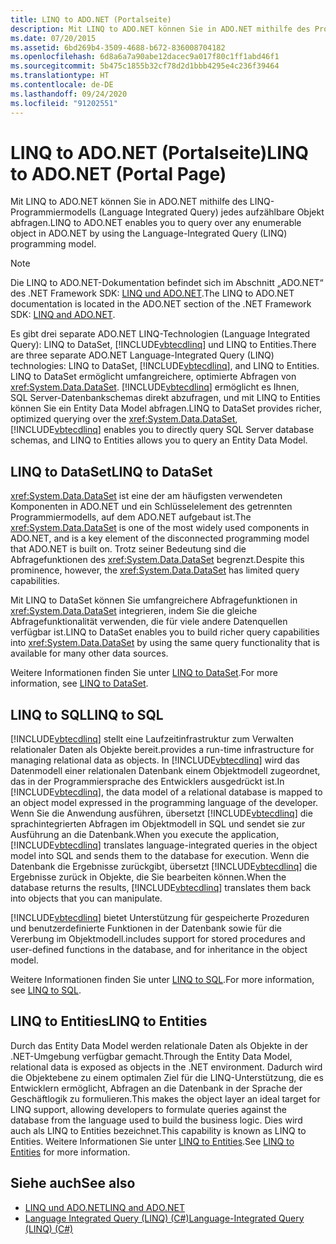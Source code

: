 ```yaml
---
title: LINQ to ADO.NET (Portalseite)
description: Mit LINQ to ADO.NET können Sie in ADO.NET mithilfe des Programmiermodells von LINQ jedes aufzählbare Objekt abfragen. Hier erfahren Sie mehr über die drei LINQ-Technologien in ADO.NET.
ms.date: 07/20/2015
ms.assetid: 6bd269b4-3509-4688-b672-836008704182
ms.openlocfilehash: 6d8a6a7a90abe12dacec9a017f80c1ff1abd46f1
ms.sourcegitcommit: 5b475c1855b32cf78d2d1bbb4295e4c236f39464
ms.translationtype: HT
ms.contentlocale: de-DE
ms.lasthandoff: 09/24/2020
ms.locfileid: "91202551"
---
```

# <a name="linq-to-adonet-portal-page"></a><span data-ttu-id="9ce51-104">LINQ to ADO.NET (Portalseite)</span><span class="sxs-lookup"><span data-stu-id="9ce51-104">LINQ to ADO.NET (Portal Page)</span></span>

<span data-ttu-id="9ce51-105">Mit LINQ to ADO.NET können Sie in ADO.NET mithilfe des LINQ-Programmiermodells (Language Integrated Query) jedes aufzählbare Objekt abfragen.</span><span class="sxs-lookup"><span data-stu-id="9ce51-105">LINQ to ADO.NET enables you to query over any enumerable object in ADO.NET by using the Language-Integrated Query (LINQ) programming model.</span></span>  
  
> [!NOTE]
> <span data-ttu-id="9ce51-106">Die LINQ to ADO.NET-Dokumentation befindet sich im Abschnitt „ADO.NET“ des .NET Framework SDK: [LINQ und ADO.NET](../../../../framework/data/adonet/linq-and-ado-net.md).</span><span class="sxs-lookup"><span data-stu-id="9ce51-106">The LINQ to ADO.NET documentation is located in the ADO.NET section of the .NET Framework SDK: [LINQ and ADO.NET](../../../../framework/data/adonet/linq-and-ado-net.md).</span></span>  
  
 <span data-ttu-id="9ce51-107">Es gibt drei separate ADO.NET LINQ-Technologien (Language Integrated Query): LINQ to DataSet, [!INCLUDE[vbtecdlinq](~/includes/vbtecdlinq-md.md)] und LINQ to Entities.</span><span class="sxs-lookup"><span data-stu-id="9ce51-107">There are three separate ADO.NET Language-Integrated Query (LINQ) technologies: LINQ to DataSet, [!INCLUDE[vbtecdlinq](~/includes/vbtecdlinq-md.md)], and LINQ to Entities.</span></span> <span data-ttu-id="9ce51-108">LINQ to DataSet ermöglicht umfangreichere, optimierte Abfragen von <xref:System.Data.DataSet>. [!INCLUDE[vbtecdlinq](~/includes/vbtecdlinq-md.md)] ermöglicht es Ihnen, SQL Server-Datenbankschemas direkt abzufragen, und mit LINQ to Entities können Sie ein Entity Data Model abfragen.</span><span class="sxs-lookup"><span data-stu-id="9ce51-108">LINQ to DataSet provides richer, optimized querying over the <xref:System.Data.DataSet>, [!INCLUDE[vbtecdlinq](~/includes/vbtecdlinq-md.md)] enables you to directly query SQL Server database schemas, and LINQ to Entities allows you to query an Entity Data Model.</span></span>  
  
## <a name="linq-to-dataset"></a><span data-ttu-id="9ce51-109">LINQ to DataSet</span><span class="sxs-lookup"><span data-stu-id="9ce51-109">LINQ to DataSet</span></span>  

 <span data-ttu-id="9ce51-110"><xref:System.Data.DataSet> ist eine der am häufigsten verwendeten Komponenten in ADO.NET und ein Schlüsselelement des getrennten Programmiermodells, auf dem ADO.NET aufgebaut ist.</span><span class="sxs-lookup"><span data-stu-id="9ce51-110">The <xref:System.Data.DataSet> is one of the most widely used components in ADO.NET, and is a key element of the disconnected programming model that ADO.NET is built on.</span></span> <span data-ttu-id="9ce51-111">Trotz seiner Bedeutung sind die Abfragefunktionen des <xref:System.Data.DataSet> begrenzt.</span><span class="sxs-lookup"><span data-stu-id="9ce51-111">Despite this prominence, however, the <xref:System.Data.DataSet> has limited query capabilities.</span></span>  
  
 <span data-ttu-id="9ce51-112">Mit LINQ to DataSet können Sie umfangreichere Abfragefunktionen in <xref:System.Data.DataSet> integrieren, indem Sie die gleiche Abfragefunktionalität verwenden, die für viele andere Datenquellen verfügbar ist.</span><span class="sxs-lookup"><span data-stu-id="9ce51-112">LINQ to DataSet enables you to build richer query capabilities into <xref:System.Data.DataSet> by using the same query functionality that is available for many other data sources.</span></span>  
  
 <span data-ttu-id="9ce51-113">Weitere Informationen finden Sie unter [LINQ to DataSet](../../../../framework/data/adonet/linq-to-dataset.md).</span><span class="sxs-lookup"><span data-stu-id="9ce51-113">For more information, see [LINQ to DataSet](../../../../framework/data/adonet/linq-to-dataset.md).</span></span>  
  
## <a name="linq-to-sql"></a><span data-ttu-id="9ce51-114">LINQ to SQL</span><span class="sxs-lookup"><span data-stu-id="9ce51-114">LINQ to SQL</span></span>  

 [!INCLUDE[vbtecdlinq](~/includes/vbtecdlinq-md.md)] <span data-ttu-id="9ce51-115">stellt eine Laufzeitinfrastruktur zum Verwalten relationaler Daten als Objekte bereit.</span><span class="sxs-lookup"><span data-stu-id="9ce51-115">provides a run-time infrastructure for managing relational data as objects.</span></span> <span data-ttu-id="9ce51-116">In [!INCLUDE[vbtecdlinq](~/includes/vbtecdlinq-md.md)] wird das Datenmodell einer relationalen Datenbank einem Objektmodell zugeordnet, das in der Programmiersprache des Entwicklers ausgedrückt ist.</span><span class="sxs-lookup"><span data-stu-id="9ce51-116">In [!INCLUDE[vbtecdlinq](~/includes/vbtecdlinq-md.md)], the data model of a relational database is mapped to an object model expressed in the programming language of the developer.</span></span> <span data-ttu-id="9ce51-117">Wenn Sie die Anwendung ausführen, übersetzt [!INCLUDE[vbtecdlinq](~/includes/vbtecdlinq-md.md)] die sprachintegrierten Abfragen im Objektmodell in SQL und sendet sie zur Ausführung an die Datenbank.</span><span class="sxs-lookup"><span data-stu-id="9ce51-117">When you execute the application, [!INCLUDE[vbtecdlinq](~/includes/vbtecdlinq-md.md)] translates language-integrated queries in the object model into SQL and sends them to the database for execution.</span></span> <span data-ttu-id="9ce51-118">Wenn die Datenbank die Ergebnisse zurückgibt, übersetzt [!INCLUDE[vbtecdlinq](~/includes/vbtecdlinq-md.md)] die Ergebnisse zurück in Objekte, die Sie bearbeiten können.</span><span class="sxs-lookup"><span data-stu-id="9ce51-118">When the database returns the results, [!INCLUDE[vbtecdlinq](~/includes/vbtecdlinq-md.md)] translates them back into objects that you can manipulate.</span></span>  
  
 [!INCLUDE[vbtecdlinq](~/includes/vbtecdlinq-md.md)] <span data-ttu-id="9ce51-119">bietet Unterstützung für gespeicherte Prozeduren und benutzerdefinierte Funktionen in der Datenbank sowie für die Vererbung im Objektmodell.</span><span class="sxs-lookup"><span data-stu-id="9ce51-119">includes support for stored procedures and user-defined functions in the database, and for inheritance in the object model.</span></span>  
  
 <span data-ttu-id="9ce51-120">Weitere Informationen finden Sie unter [LINQ to SQL](../../../../framework/data/adonet/sql/linq/index.md).</span><span class="sxs-lookup"><span data-stu-id="9ce51-120">For more information, see [LINQ to SQL](../../../../framework/data/adonet/sql/linq/index.md).</span></span>  
  
## <a name="linq-to-entities"></a><span data-ttu-id="9ce51-121">LINQ to Entities</span><span class="sxs-lookup"><span data-stu-id="9ce51-121">LINQ to Entities</span></span>  

 <span data-ttu-id="9ce51-122">Durch das Entity Data Model werden relationale Daten als Objekte in der .NET-Umgebung verfügbar gemacht.</span><span class="sxs-lookup"><span data-stu-id="9ce51-122">Through the Entity Data Model, relational data is exposed as objects in the .NET environment.</span></span> <span data-ttu-id="9ce51-123">Dadurch wird die Objektebene zu einem optimalen Ziel für die LINQ-Unterstützung, die es Entwicklern ermöglicht, Abfragen an die Datenbank in der Sprache der Geschäftlogik zu formulieren.</span><span class="sxs-lookup"><span data-stu-id="9ce51-123">This makes the object layer an ideal target for LINQ support, allowing developers to formulate queries against the database from the language used to build the business logic.</span></span> <span data-ttu-id="9ce51-124">Dies wird auch als LINQ to Entities bezeichnet.</span><span class="sxs-lookup"><span data-stu-id="9ce51-124">This capability is known as LINQ to Entities.</span></span> <span data-ttu-id="9ce51-125">Weitere Informationen Sie unter [LINQ to Entities](../../../../framework/data/adonet/ef/language-reference/linq-to-entities.md).</span><span class="sxs-lookup"><span data-stu-id="9ce51-125">See [LINQ to Entities](../../../../framework/data/adonet/ef/language-reference/linq-to-entities.md) for more information.</span></span>  
  
## <a name="see-also"></a><span data-ttu-id="9ce51-126">Siehe auch</span><span class="sxs-lookup"><span data-stu-id="9ce51-126">See also</span></span>

- [<span data-ttu-id="9ce51-127">LINQ und ADO.NET</span><span class="sxs-lookup"><span data-stu-id="9ce51-127">LINQ and ADO.NET</span></span>](../../../../framework/data/adonet/linq-and-ado-net.md)
- [<span data-ttu-id="9ce51-128">Language Integrated Query (LINQ) (C#)</span><span class="sxs-lookup"><span data-stu-id="9ce51-128">Language-Integrated Query (LINQ) (C#)</span></span>](./index.md)
